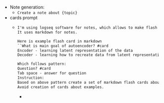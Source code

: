 - Note generation:
	- ```Create a note about {topic}```
- cards prompt
	- ````markdown
	  I'm using logseq software for notes, which allows to make flash cards. 
	  It uses markdown for notes. 
	  
	  Here is example flash card in markdown
	  ``What is main goal of autoencoder? #card
	  Encoder - learning latent representation of the data 
	  Decoder - learning how to recreate data from latent representation``
	  
	  Which follows pattern:
	  Question? #card
	  Tab space - answer for question
	  Instruction:
	  Based on above pattern create a set of markdown flash cards about self-supervised learning
	  Avoid creation of cards about examples.
	  ````
		-
